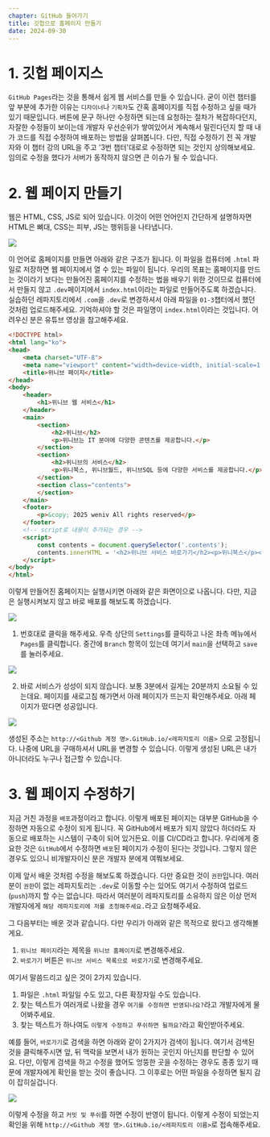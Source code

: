 ```yaml
---
chapter: GitHub 들어가기
title: 깃헙으로 홈페이지 만들기
date: 2024-09-30
---
```


# 1. 깃헙 페이지스

`GitHub Pages`라는 것을 통해서 쉽게 웹 서비스를 만들 수 있습니다. 굳이 이런 챕터를 앞 부분에 추가한 이유는 `디자이너`나 `기획자`도 간혹 홈페이지를 직접 수정하고 싶을 때가 있기 때문입니다. 버튼에 문구 하나만 수정하면 되는데 요청하는 절차가 복잡하다던지, 자잘한 수정들이 보이는데 개발자 우선순위가 쌓여있어서 계속해서 밀린다던지 할 때 내가 코드를 직접 수정하여 배포하는 방법을 살펴봅니다. 다만, 직접 수정하기 전 꼭 개발자와 이 챕터 강의 URL을 주고 '3번 챕터'대로로 수정하면 되는 것인지 상의해보세요. 임의로 수정을 했다가 서버가 동작하지 않으면 큰 이슈가 될 수 있습니다.

# 2. 웹 페이지 만들기

웹은 HTML, CSS, JS로 되어 있습니다. 이것이 어떤 언어인지 간단하게 설명하자면 HTML은 뼈대, CSS는 피부, JS는 행위등을 나타냅니다.

![](\images\basecamp-html-css\chapter01\01-5.gif)

이 언어로 홈페이지를 만들면 아래와 같은 구조가 됩니다. 이 파일을 컴퓨터에 `.html` 파일로 저장하면 웹 페이지에서 열 수 있는 파일이 됩니다. 우리의 목표는 홈페이지를 만드는 것이라기 보다는 만들어진 홈페이지를 수정하는 법을 배우기 위한 것이므로 컴퓨터에서 만들지 않고 `.dev`페이지에서 `index.html`이라는 파일로 만들어주도록 하겠습니다. 실습하던 레파지토리에서 `.com`을 `.dev`로 변경하셔서 아래 파일을 `01-3`챕터에서 했던 것처럼 업로드해주세요. 기억하셔야 할 것은 파일명이 `index.html`이라는 것입니다. 어려우신 분은 유튜브 영상을 참고해주세요.

```html
<!DOCTYPE html>
<html lang="ko">
<head>
    <meta charset="UTF-8">
    <meta name="viewport" content="width=device-width, initial-scale=1.0">
    <title>위니브 페이지</title>
</head>
<body>
    <header>
        <h1>위니브 웹 서비스</h1>
    </header>
    <main>
        <section>
            <h2>위니브</h2>
            <p>위니브는 IT 분야에 다양한 콘텐츠를 제공합니다.</p>
        </section>
        <section>
            <h2>위니브의 서비스</h2>
            <p>위니북스, 위니브월드, 위니브SQL 등에 다양한 서비스를 제공합니다.</p>
        </section>
        <section class="contents">
        </section>
    </main>
    <footer>
        <p>&copy; 2025 weniv All rights reserved</p>
    </footer>
    <!-- script로 내용이 추가되는 경우 -->
    <script>
        const contents = document.querySelector('.contents');
        contents.innerHTML = '<h2>위니브 서비스 바로가기</h2><p>위니북스</p><button>바로가기</button>';
    </script>
</body>
</html>
```

이렇게 만들어진 홈페이지는 실행시키면 아래와 같은 화면이으로 나옵니다. 다만, 지금은 실행시켜보지 않고 바로 배포를 해보도록 하겠습니다.

![](/images/basecamp-github/ch01-4-1.png)

1. 번호대로 클릭을 해주세요. 우측 상단의 `Settings`를 클릭하고 나온 좌측 메뉴에서 `Pages`를 클릭합니다. 중간에 `Branch` 항목이 있는데 여기서 `main`을 선택하고 `save`를 눌러주세요.

![](/images/basecamp-github/ch01-4-2.png)

2. 바로 서비스가 성성이 되지 않습니다. 보통 3분에서 길게는 20분까지 소요될 수 있는데요. 페이지를 새로고침 해가면서 아래 페이지가 뜨는지 확인해주세요. 아래 페이지가 떴다면 성공입니다.

![](/images/basecamp-github/ch01-4-3.png)

생성된 주소는 `http://<Github 계정 명>.GitHub.io/<레파지토리 이름>` 으로 고정됩니다. 나중에 URL을 구매하셔서 URL을 변경할 수 있습니다. 이렇게 생성된 URL은 내가 아니더라도 누구나 접근할 수 있습니다.

# 3. 웹 페이지 수정하기

지금 거친 과정을 `배포`과정이라고 합니다. 이렇게 배포된 페이지는 대부분 GitHub을 수정하면 자동으로 수정이 되게 됩니다. 꼭 GitHub에서 배포가 되지 않았다 하더라도 자동으로 배포하는 시스템이 구축이 되어 있거든요. 이를 CI/CD라고 합니다. 우리에게 중요한 것은 `GitHub`에서 수정하면 `배포`된 페이지가 수정이 된다는 것입니다. 그렇지 않은 경우도 있으니 비개발자이신 분은 개발자 분에게 여쭤보세요.

이제 앞서 배운 것처럼 수정을 해보도록 하겠습니다. 다만 중요한 것이 `권한`입니다. 여러분이 `권한`이 없는 레파지토리는 `.dev`로 이동할 수는 있어도 여기서 수정하여 업로드(`push`)까지 할 수는 없습니다. 따라서 여러분이 레파지토리를 소유하지 않은 이상 먼저 개발자에게 `해당 레파지토리에 저를 초청해주세요.`라고 요청해주세요.

그 다음부터는 배운 것과 같습니다. 다만 우리가 아래와 같은 목적으로 왔다고 생각해볼게요.

1. `위니브 페이지`라는 제목을 `위니브 홈페이지`로 변경해주세요.
2. `바로가기` 버튼은 `위니브 서비스 목록으로 바로가기`로 변경해주세요.

여기서 말씀드리고 싶은 것이 2가지 있습니다.

1. 파일은 `.html` 파일일 수도 있고, 다른 확장자일 수도 있습니다.
2. 찾는 텍스트가 여러개로 나왔을 경우 `여기를 수정하면 반영되나요?`라고 개발자에게 물어봐주세요.
3. 찾는 텍스트가 하나여도 `이렇게 수정하고 푸쉬하면 될까요?`라고 확인받아주세요.

예를 들어, `바로가기`로 검색을 하면 아래와 같이 2가지가 검색이 됩니다. 여기서 검색된 것을 클릭해주시면 앞, 뒤 맥락을 보면서 내가 원하는 곳인지 아닌지를 판단할 수 있어요. 다만, 이렇게 검색을 하고 수정을 했어도 엉뚱한 곳을 수정하는 경우도 종종 있기 때문에 개발자에게 확인을 받는 것이 좋습니다. 그 이후로는 어떤 파일을 수정하면 될지 감이 잡히실겁니다.

![](/images/basecamp-github/ch01-4-4.png)

이렇게 수정을 하고 `커밋 및 푸쉬`를 하면 수정이 반영이 됩니다. 이렇게 수정이 되었는지 확인을 위해 `http://<Github 계정 명>.GitHub.io/<레파지토리 이름>`로 접속해주세요.